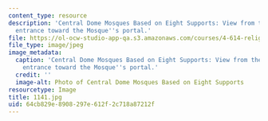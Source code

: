 ```yaml
---
content_type: resource
description: 'Central Dome Mosques Based on Eight Supports: View from the outer court
  entrance toward the Mosque''s portal.'
file: https://ol-ocw-studio-app-qa.s3.amazonaws.com/courses/4-614-religious-architecture-and-islamic-cultures-fall-2002/64cb829e8908297e612f2c718a87212f_1141.jpg
file_type: image/jpeg
image_metadata:
  caption: 'Central Dome Mosques Based on Eight Supports: View from the outer court
    entrance toward the Mosque''s portal.'
  credit: ''
  image-alt: Photo of Central Dome Mosques Based on Eight Supports
resourcetype: Image
title: 1141.jpg
uid: 64cb829e-8908-297e-612f-2c718a87212f
---
```


